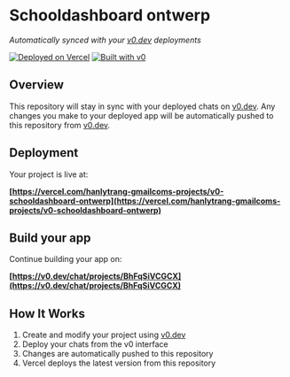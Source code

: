 # Schooldashboard ontwerp

*Automatically synced with your [v0.dev](https://v0.dev) deployments*

[![Deployed on Vercel](https://img.shields.io/badge/Deployed%20on-Vercel-black?style=for-the-badge&logo=vercel)](https://vercel.com/hanlytrang-gmailcoms-projects/v0-schooldashboard-ontwerp)
[![Built with v0](https://img.shields.io/badge/Built%20with-v0.dev-black?style=for-the-badge)](https://v0.dev/chat/projects/BhFqSiVCGCX)

## Overview

This repository will stay in sync with your deployed chats on [v0.dev](https://v0.dev).
Any changes you make to your deployed app will be automatically pushed to this repository from [v0.dev](https://v0.dev).

## Deployment

Your project is live at:

**[https://vercel.com/hanlytrang-gmailcoms-projects/v0-schooldashboard-ontwerp](https://vercel.com/hanlytrang-gmailcoms-projects/v0-schooldashboard-ontwerp)**

## Build your app

Continue building your app on:

**[https://v0.dev/chat/projects/BhFqSiVCGCX](https://v0.dev/chat/projects/BhFqSiVCGCX)**

## How It Works

1. Create and modify your project using [v0.dev](https://v0.dev)
2. Deploy your chats from the v0 interface
3. Changes are automatically pushed to this repository
4. Vercel deploys the latest version from this repository
